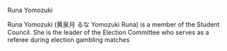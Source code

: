 Runa Yomozuki

Runa Yomozuki (黄泉月 るな Yomozuki Runa) is a member of the Student Council. She is the leader of the Election Committee who serves as a referee during election gambling matches


